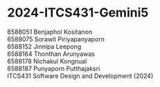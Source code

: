 # 2024-ITCS431-Gemini5
6588051 Benjaphol Kositanon\
6588075	Sorawit	Piriyapanyaporn\
6588152 Jinnipa Leepong\
6588164 Thonthan Arunyawas\
6588178 Nichakul Kongnual\
6588187 Punyaporn Putthajaksri\
ITCS431 Software Design and Development (2024)